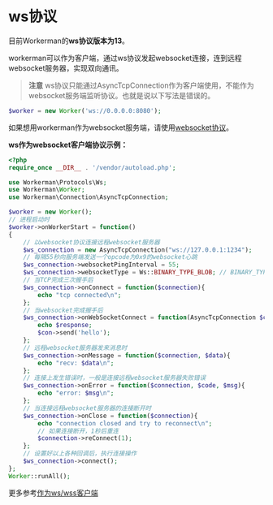 # ws协议

目前Workerman的**ws协议版本为13**。

workerman可以作为客户端，通过ws协议发起websocket连接，连到远程websocket服务器，实现双向通讯。

> **注意**
> ws协议只能通过AsyncTcpConnection作为客户端使用，不能作为websocket服务端监听协议。也就是说以下写法是错误的。 

```php
$worker = new Worker('ws://0.0.0.0:8080');
```

如果想用workerman作为websocket服务端，请使用[websocket协议](about-websocket.md)。

**ws作为websocket客户端协议示例：**

```php
<?php
require_once __DIR__ . '/vendor/autoload.php';

use Workerman\Protocols\Ws;
use Workerman\Worker;
use Workerman\Connection\AsyncTcpConnection;

$worker = new Worker();
// 进程启动时
$worker->onWorkerStart = function()
{
    // 以websocket协议连接远程websocket服务器
    $ws_connection = new AsyncTcpConnection("ws://127.0.0.1:1234");
    // 每隔55秒向服务端发送一个opcode为0x9的websocket心跳
    $ws_connection->websocketPingInterval = 55;
    $ws_connection->websocketType = Ws::BINARY_TYPE_BLOB; // BINARY_TYPE_BLOB为文本 BINARY_TYPE_ARRAYBUFFER为二进制
    // 当TCP完成三次握手后
    $ws_connection->onConnect = function($connection){
        echo "tcp connected\n";
    };
    // 当websocket完成握手后
    $ws_connection->onWebSocketConnect = function(AsyncTcpConnection $con, $response) {
        echo $response;
        $con->send('hello');
    };
    // 远程websocket服务器发来消息时
    $ws_connection->onMessage = function($connection, $data){
        echo "recv: $data\n";
    };
    // 连接上发生错误时，一般是连接远程websocket服务器失败错误
    $ws_connection->onError = function($connection, $code, $msg){
        echo "error: $msg\n";
    };
    // 当连接远程websocket服务器的连接断开时
    $ws_connection->onClose = function($connection){
        echo "connection closed and try to reconnect\n";
        // 如果连接断开，1秒后重连
        $connection->reConnect(1);
    };
    // 设置好以上各种回调后，执行连接操作
    $ws_connection->connect();
};
Worker::runAll();
```

更多参考[作为ws/wss客户端](../faq/as-wss-client.md)

